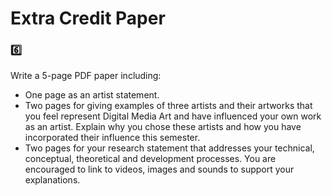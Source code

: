# Extra Credit Paper
### :six: 

Write a 5-page PDF paper including: 
* One page as an artist statement. 
* Two pages for giving examples of three artists and their artworks that you feel represent Digital Media Art and have influenced your own work as an artist. Explain why you chose these artists and how you have incorporated their influence this semester. 
* Two pages for your research statement that addresses your technical, conceptual, theoretical and development processes. You are encouraged to link to videos, images and sounds to support your explanations.
